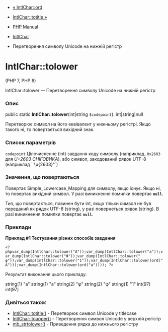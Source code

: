 - [« IntlChar::ord](intlchar.ord.md)
- [IntlChar::totitle »](intlchar.totitle.md)

- [PHP Manual](index.md)
- [IntlChar](class.intlchar.md)
- Перетворення символу Unicode на нижній регістр

# IntlChar::tolower

(PHP 7, PHP 8)

IntlChar::tolower — Перетворення символу Unicode на нижній регістр

### Опис

public static **IntlChar::tolower**(int\|string `$codepoint`):
int\|string\|null

Перетворює символ на його еквівалент у нижньому регістрі. Якщо такого
ні, то повертається вихідний знак.

### Список параметрів

`codepoint`
Цілочисленне (int) завдання коду символу (наприклад, `0x2603` для *U+2603
СНІГОВИКА*), або символ, закодований рядок UTF-8 (наприклад
``\u{2603}"`)

### Значення, що повертаються

Повертає Simple_Lowercase_Mapping для символу, якщо існує. Якщо
ні, то повертає вихідний символ. У разі виникнення помилки
повертає **`null`**.

Тип, що повертається, повинен бути int, якщо тільки символ не був переданий як
рядок UTF-8 (string), у разі повернеться рядок (string). В разі
виникнення помилки повертає **`null`**.

### Приклади

**Приклад #1 Тестування різних способів завдання**

` <?phpvar_dump(IntlChar::tolower("A"));var_dump(IntlChar::tolower("a"));var_dump(IntlChar::tolower("Φ"));var_dump(IntlChar::tolower(" φ"));var_dump(IntlChar::tolower("1"));var_dump(IntlChar::tolower(ord("A")));var_dump(IntlChar::tolower(ord("a")))); ?> `

Результат виконання цього прикладу:

string(1) "a"
string(1) "a"
string(2) "φ"
string(2) "φ"
string(1) "1"
int(97)
int(97)

### Дивіться також

- [IntlChar::totitle()](intlchar.totitle.md) - Перетворює символ
Unicode у titlecase
- [IntlChar::toupper()](intlchar.toupper.md) - Перетворення
символ Unicode у верхній регістр
- [mb_strtolower()](function.mb-strtolower.md) - Приведення рядка до
нижнього регістру
